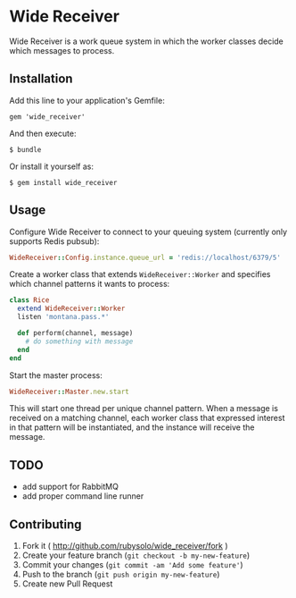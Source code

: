 # Wide Receiver

Wide Receiver is a work queue system in which the worker classes decide which
messages to process.

## Installation

Add this line to your application's Gemfile:

    gem 'wide_receiver'

And then execute:

    $ bundle

Or install it yourself as:

    $ gem install wide_receiver

## Usage

Configure Wide Receiver to connect to your queuing system (currently only
supports Redis pubsub):

```ruby
WideReceiver::Config.instance.queue_url = 'redis://localhost/6379/5'
```

Create a worker class that extends `WideReceiver::Worker` and specifies which channel
patterns it wants to process:

```ruby
class Rice
  extend WideReceiver::Worker
  listen 'montana.pass.*'

  def perform(channel, message)
    # do something with message
  end
end
```

Start the master process:

```ruby
WideReceiver::Master.new.start
```

This will start one thread per unique channel pattern.  When a message is
received on a matching channel, each worker class that expressed interest in
that pattern will be instantiated, and the instance will receive the message.

## TODO

- add support for RabbitMQ
- add proper command line runner

## Contributing

1. Fork it ( http://github.com/rubysolo/wide_receiver/fork )
2. Create your feature branch (`git checkout -b my-new-feature`)
3. Commit your changes (`git commit -am 'Add some feature'`)
4. Push to the branch (`git push origin my-new-feature`)
5. Create new Pull Request
